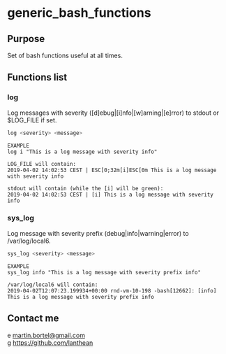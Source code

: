 # generic_bash_functions

## Purpose
Set of bash functions useful at all times.

## Functions list
### log
Log messages with severity ([d]ebug|[i]nfo|[w]arning|[e]rror) to stdout or $LOG_FILE if set.  
```sh
log <severity> <message>
```
```
EXAMPLE
log i "This is a log message with severity info"

LOG_FILE will contain:
2019-04-02 14:02:53 CEST | ESC[0;32m[i]ESC[0m This is a log message with severity info

stdout will contain (while the [i] will be green):
2019-04-02 14:02:53 CEST | [i] This is a log message with severity info
```
### sys_log
Log message with severity prefix (debug|info|warning|error) to /var/log/local6.  
```sh
sys_log <severity> <message>
```
```
EXAMPLE
sys_log info "This is a log message with severity prefix info"

/var/log/local6 will contain:
2019-04-02T12:07:23.199934+00:00 rnd-vm-10-198 -bash[12662]: [info] This is a log message with severity prefix info
```

## Contact me
e	martin.bortel@gmail.com  
g https://github.com/lanthean  
